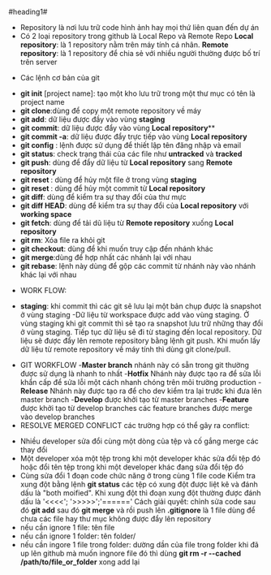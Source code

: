 #heading1#
- Repository là nơi lưu trữ code hình ảnh hay mọi thứ liên quan đến dự án 
- Có 2 loại repository trong github là Local Repo và Remote Repo
 **Local repository**: là 1 repository nằm trên máy tính cá nhân.
 **Remote repository**: là 1 repository để chia sẻ với nhiều người thường được bố trí trên server
+ Các lệnh cơ bản của git
- **git init** [project name]: tạo một kho lưu trữ trong một thư mục có tên là project name
- **git clone**:dùng để copy một remote repository về máy 
- **git add**: dữ liệu được đầy vào vùng **staging**
- **git commit**: dữ liệu được đẩy vào vùng **Local repository****
- **git commit -a**: dữ liệu được đẩy trực tiếp vào vùng **Local repository**
- **git config** : lệnh được sử dụng để thiết lập tên đăng nhập và email 
- **git status**: check trạng thái của các file như **untracked** và **tracked**
- **git push**: dùng để đẩy dữ liệu từ **Local repository** sang **Remote repository**
- **git reset <file>**: dùng để hủy một file ở trong vùng **staging**
- **git reset <commit>**: dùng để hủy một commit từ **Local repository** 
- **git diff**: dùng để kiểm tra sự thay đổi của thư mực
- **git diff HEAD**: dùng để kiểm tra sự thay đổi của **Local repository** với **working space**
- **git fetch**: dùng để tải dũ liệu từ **Remote repository** xuống **Local repository**
- **git rm**: Xóa file ra khỏi git
- **git checkout**: dùng để khi muốn truy cập đến nhánh khác
- **git merge**:dùng để hợp nhất các nhánh lại với nhau 
- **git rebase**: lệnh này dùng để gộp các commit từ nhánh này vào nhánh khác lại với nhau 
+ WORK FLOW:
- **staging**: khi commit thì các git sẽ lưu lại một bản chụp được là snapshot ở vùng staging
-Dữ liệu từ workspace được add vào vùng staging. Ở vùng staging khi git commit thì sẽ tạo ra snapshot lưu trữ những thay đổi ở vùng staging. Tiếp tục dữ liệu sẽ đi từ staging đến local repository. Dữ liệu sẽ được đẩy lên remote repository bằng lệnh git push. Khi muốn lấy dữ liệu từ remote repository về máy tính thì dùng git clone/pull. 
+ GIT WORKFLOW
-**Master branch** nhánh này có sẵn trong git thường được sử dụng là nhanh to nhất
-**Hotfix** Nhánh này được tạo ra để sửa lỗi khẩn cấp để sửa lỗi một cách nhanh chóng trên môi trường production
-**Release** Nhánh này được tạo ra để cho dev kiểm tra lại trước khi đưa lên master branch
-**Develop** được khởi tạo từ master branches
-**Feature** được khởi tạo từ develop branches các feature branches được merge vào develop branches
+ RESOLVE MERGED CONFLICT
các trường hợp có thể gây ra conflict:
- Nhiều developer sửa đổi cùng một dòng của tệp và cố gắng merge các thay đổi
- Một developer xóa một tệp trong khi một developer khác sửa đổi tệp đó hoặc đổi tên tệp trong khi một developer khác đang sửa đổi tệp đó
- Cùng sửa đổi 1 đoạn code chức năng ở trong cùng 1 file code
Kiểm tra xung đột bằng lệnh **git status**  các tệp có xung đột được liệt kê và đánh dấu là "both moified".
Khi xung đột thì đoạn xung đột thường được đánh dấu là '<<<<'; '>>>>>';'======'
Cách giải quyết: chỉnh sửa code sau đó **git add** sau đó **git merge** và rồi push lên 
**.gitignore** là 1 file dùng để chưa các file hay thư mục không được đẩy lên repository
- nếu cần ignore 1 file: tên file
- nếu cần ignore 1 folder: tên folder/
- nếu cần ingore 1 file trong folder: dường dần của file trong folder
khi đã up lên github mà muốn ingnore file đó thì dùng **git rm -r --cached /path/to/file_or_folder**
xong add lại
